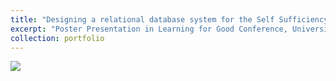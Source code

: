 ```yaml
---
title: "Designing a relational database system for the Self Sufficiency Standard: Representing the cost of living"
excerpt: "Poster Presentation in Learning for Good Conference, University of Washington, September 2022."
collection: portfolio
---
```

 <img src="{{ site.url }}{{ site.baseurl }}/images/Poster.jpg">